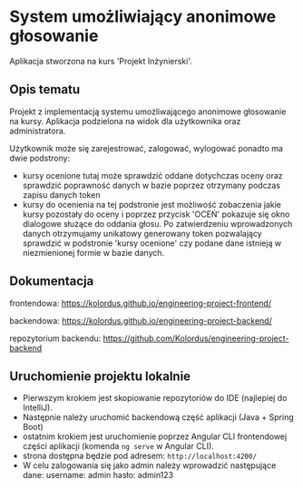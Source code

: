 # System umożliwiający anonimowe głosowanie

Aplikacja stworzona na kurs 'Projekt Inżynierski'.

## Opis tematu

Projekt z implementacją systemu umożliwającego anonimowe głosowanie na kursy.
Aplikacja podzielona na widok dla użytkownika oraz administratora.

Użytkownik może się zarejestrować, zalogować, wylogować ponadto ma dwie podstrony:
- kursy ocenione
  tutaj może sprawdzić oddane dotychczas oceny oraz sprawdzić poprawność danych w bazie poprzez otrzymany podczas zapisu danych token
- kursy do ocenienia
  na tej podstronie jest możliwość zobaczenia jakie kursy pozostały do oceny i poprzez przycisk 'OCEŃ' pokazuje się okno dialogowe     służące do oddania głosu. Po zatwierdzeniu wprowadzonych danych otrzymujamy unikatowy generowany token pozwalający sprawdzić w podstronie 'kursy ocenione' czy podane dane istnieją w niezmienionej formie w bazie danych.

## Dokumentacja
frontendowa:
https://kolordus.github.io/engineering-project-frontend/

backendowa:
https://kolordus.github.io/engineering-project-backend/

repozytorium backendu:
https://github.com/Kolordus/engineering-project-backend

## Uruchomienie projektu lokalnie

- Pierwszym krokiem jest skopiowanie repozytoriów do IDE (najlepiej do IntelliJ).
- Następnie należy uruchomić backendową część aplikacji (Java + Spring Boot)
- ostatnim krokiem jest uruchomienie poprzez Angular CLI frontendowej części aplikacji
(komenda `ng serve` w Angular CLI).
- strona dostępna będzie pod adresem: `http://localhost:4200/`
- W celu zalogowania się jako admin należy wprowadzić następujące dane:
username: admin
hasło: admin123

